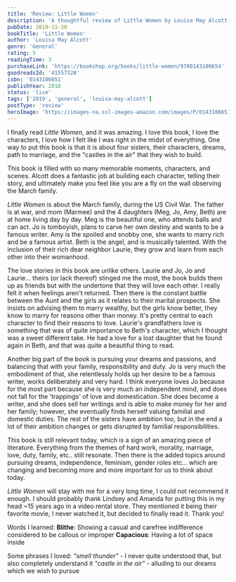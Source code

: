 ```yaml
---
title: 'Review: Little Women'
description: 'A thoughtful review of Little Women by Louisa May Alcott'
pubDate: 2019-11-20
bookTitle: 'Little Women'
author: 'Louisa May Alcott'
genre: 'General'
rating: 5
readingTime: 3
purchaseLink: 'https://bookshop.org/books/little-women/9780143106654'
goodreadsId: '41557328'
isbn: '0143106651'
publishYear: 2018
status: 'live'
tags: ['2019', 'general', 'louisa-may-alcott']
postType: 'review'
heroImage: 'https://images-na.ssl-images-amazon.com/images/P/0143106651.01.L.jpg'
---
```


I finally read *Little Women*, and it was amazing.  I love this book, I love the characters, I love how I felt like I was right in the midst of everything. One way to put this book is that it is about four sisters, their characters, dreams, path to marriage, and the "castles in the air" that they wish to build.

This book is filled with so many memorable moments, characters, and scenes. Alcott does a fantastic job at building each character, telling their story, and ultimately make you feel like you are a fly on the wall observing the March family.

*Little Women* is about the March family, during the US Civil War. The father is at war, and mom (Marmee) and the 4 daughters (Meg, Jo, Amy, Beth) are at home living day by day. Meg is the beautiful one, who attends balls and can act. Jo is tomboyish, plans to carve her own destiny and wants to be a famous writer. Amy is the spoiled and snobby one, she wants to marry rich and be a famous artist. Beth is the angel, and is musically talented. With the inclusion of their rich dear neighbor Laurie, they grow and learn from each other into their womanhood. 

The love stories in this book are unlike others. Laurie and Jo, Jo and Laurie... theirs (or lack thereof) stinged me the most, the book builds them up as friends but with the undertone that they will love each other. I really felt it when feelings aren't returned. Then there is the constant battle between the Aunt and the girls as it relates to their marital prospects. She insists on advising them to marry wealthy, but the girls know better, they know to marry for reasons other than money. It's pretty central to each character to find their reasons to love. Laurie's grandfathers love is something that was of quite importance to Beth's character, which I thought was a sweet different take. He had a love for a lost daughter that he found again in Beth, and that was quite a beautiful thing to read.

Another big part of the book is pursuing your dreams and passions,  and balancing that with your family, responsibility and duty. Jo is very much the embodiment of that, she relentlessly holds up her desire to be a famous writer, works deliberately and very hard. I think everyone loves Jo because for the most part because she is very much an independent mind, and does not fall for the 'trappings' of love and domestication. She does become a writer, and she does sell her writings and is able to make money for her and her family; however, she eventually finds herself valuing familial and domestic duties. The rest of the sisters have ambition too, but in the end a lot of their ambition changes or gets disrupted by familial responsibilities. 

This book is still relevant today, which is a sign of an amazing piece of literature. Everything from the themes of hard work, morality, marriage, love, duty, family, etc.. still resonate. Then there is the added topics around pursuing dreams, independence, feminism, gender roles etc... which are changing and becoming more and more important for us to think about today.

*Little Women* will stay with me for a very long time, I could not recommend it enough. I should probably thank Lindsey and Amanda for putting this in my head ~15 years ago in a video rental store. They mentioned it being their favorite movie, I never watched it, but decided to finally read it. Thank you!

Words I learned:
**Blithe**: Showing a casual and carefree indifference considered to be callous or improper
**Capacious**: Having a lot of space inside

Some phrases I loved:
*"smell thunder"* - I never quite understood that, but also completely understand it
*"castle in the air"* - alluding to our dreams which we wish to pursue